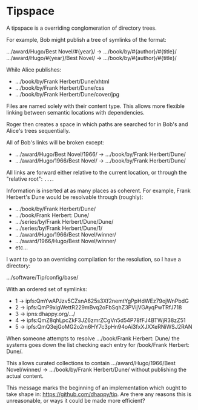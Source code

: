 # Tipspace

A tipspace is a overriding conglomeration of directory trees.

For example, Bob might publish a tree of symlinks of the format:

.../award/Hugo/Best Novel/#{year}/ → .../book/by/#{author}/#{title}/
.../award/Hugo/#{year}/Best Novel/ → .../book/by/#{author}/#{title}/

While Alice publishes:

* .../book/by/Frank Herbert/Dune/xhtml
* .../book/by/Frank Herbert/Dune/css
* .../book/by/Frank Herbert/Dune/cover/jpg

Files are named solely with their content type. This allows more flexible linking between semantic locations with dependencies.

Roger then creates a space in which paths are searched for in Bob's and Alice's trees sequentially.

All of Bob's links will be broken except:

* .../award/Hugo/Best Novel/1966/ → .../book/by/Frank Herbert/Dune/
* .../award/Hugo/1966/Best Novel/ → .../book/by/Frank Herbert/Dune/

All links are forward either relative to the current location, or through the "relative root": `...`.

Information is inserted at as many places as coherent. For example, Frank Herbert's Dune would be resolvable through (roughly):

* .../book/by/Frank Herbert/Dune/
* .../book/Frank Herbert: Dune/
* .../series/by/Frank Herbert/Dune/Dune/
* .../series/by/Frank Herbert/Dune/1/
* .../award/Hugo/1966/Best Novel/winner/
* .../award/1966/Hugo/Best Novel/winner/
* etc…

I want to go to an overriding compilation for the resolution, so I have a directory:

.../software/Tip/config/base/

With an ordered set of symlinks:

* 1 → ipfs:QmYwAPJzv5CZsnA625s3Xf2nemtYgPpHdWEz79ojWnPbdG
* 2 → ipfs:QmP9xigWettR229mBvq2oFbSqhZ3PVijVGAyqPwTRfJ718
* 3 → ipns:dhappy.org/.../
* 4 → ipfs:QmZ8qhLpcZkF3JZ6zmrZCgVn5d54P78fFJ4BTWjR38zZ51
* 5 → ipfs:QmQ3ejGoMG2o2m6HY7c3pHn94oAi3fxXJXXeRNiWSJ2RAN

When someone attempts to resolve .../book/Frank Herbert: Dune/ the systems goes down the list checking each entry for /book/Frank Herbert: Dune/.

This allows curated collections to contain .../award/Hugo/1966/Best Novel/winner/ → .../book/by/Frank Herbert/Dune/ without publishing the actual content.

This message marks the beginning of an implementation which ought to take shape in: https://github.com/dhappy/tip. Are there any reasons this is unreasonable, or ways it could be made more efficient?
